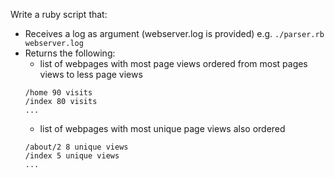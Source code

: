 Write a ruby script that:
- Receives a log as argument (webserver.log is provided) e.g. `./parser.rb webserver.log`
- Returns the following:
  - list of webpages with most page views ordered from most pages views to less page views
  ```
  /home 90 visits
  /index 80 visits
  ...
  ```
  - list of webpages with most unique page views also ordered
  ```
  /about/2 8 unique views
  /index 5 unique views
  ...
  ```

